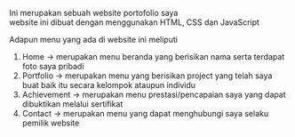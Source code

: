 Ini merupakan sebuah website portofolio saya  
website ini dibuat dengan menggunakan HTML, CSS dan JavaScript  

Adapun menu yang ada di website ini meliputi  
1. Home -> merupakan menu beranda yang berisikan nama serta terdapat foto saya pribadi
2. Portfolio -> merupakan menu yang berisikan project yang telah saya buat baik itu secara kelompok ataupun individu
3. Achievement -> merupakan menu prestasi/pencapaian saya yang dapat dibuktikan melalui sertifikat
4. Contact -> merupakan menu yang dapat menghubungi saya selaku pemilik website  

